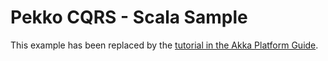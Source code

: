 # Pekko CQRS - Scala Sample

This example has been replaced by the [tutorial in the Akka Platform Guide](https://developer.lightbend.com/docs/akka-platform-guide/microservices-tutorial/index.html).